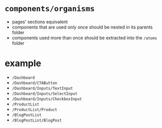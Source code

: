 # `components/organisms`

- pages' sections equivalent
- components that are used only once should be nested in its parents folder
- components used more than once should be extracted into the `/atoms` folder

# example

- `/Dashboard`
- `/Dashboard/CTAButton`
- `/Dashboard/Inputs/TextInput`
- `/Dashboard/Inputs/SelectInput`
- `/Dashboard/Inputs/CheckboxInput`
- `/ProductList`
- `/ProductList/Product`
- `/BlogPostList`
- `/BlogPostList/BlogPost`

